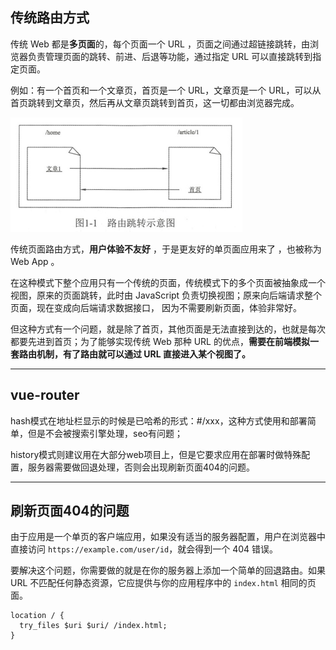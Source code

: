 ## 传统路由方式

传统 Web 都是**多页面**的，每个页面一个 URL ，页面之间通过超链接跳转，由浏览器负责管理页面的跳转、前进、后退等功能，通过指定 URL 可以直接跳转到指定页面。

例如：有一个首页和一个文章页，首页是一个 URL，文章页是一个 URL，可以从首页跳转到文章页，然后再从文章页跳转到首页，这一切都由浏览器完成。

![image-20220619163604914](../image/1.png)



传统页面路由方式，**用户体验不友好** ，于是更友好的单页面应用来了 ，也被称为 Web App 。

在这种模式下整个应用只有一个传统的页面，传统模式下的多个页面被抽象成一个视图，原来的页面跳转，此时由 JavaScript 负责切换视图；原来向后端请求整个页面，现在变成向后端请求数据接口， 因为不需要刷新页面，体验非常好。

但这种方式有一个问题，就是除了首页，其他页面是无法直接到达的，也就是每次都要先进到首页；为了能够实现传统 Web 那种 URL 的优点，**需要在前端模拟一套路由机制，有了路由就可以通过 URL 直接进入某个视图了。**

-------------

## vue-router

hash模式在地址栏显示的时候是已哈希的形式：#/xxx，这种方式使用和部署简单，但是不会被搜索引擎处理，seo有问题；

history模式则建议用在大部分web项目上，但是它要求应用在部署时做特殊配置，服务器需要做回退处理，否则会出现刷新页面404的问题。

-------

## 刷新页面404的问题

由于应用是一个单页的客户端应用，如果没有适当的服务器配置，用户在浏览器中直接访问 `https://example.com/user/id`，就会得到一个 404 错误。

要解决这个问题，你需要做的就是在你的服务器上添加一个简单的回退路由。如果 URL 不匹配任何静态资源，它应提供与你的应用程序中的 `index.html` 相同的页面。

```nginx
location / {
  try_files $uri $uri/ /index.html;
}
```

